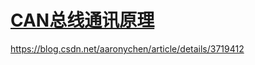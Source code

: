 # [CAN总线通讯原理](https://blog.csdn.net/wargames_dc/article/details/106460363)
https://blog.csdn.net/aaronychen/article/details/3719412